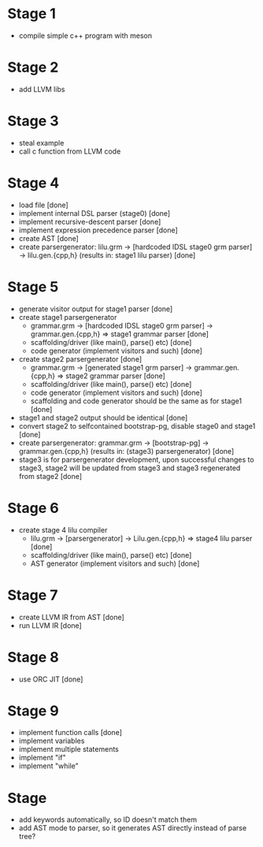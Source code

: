 # Stage 1

- compile simple c++ program with meson

# Stage 2

- add LLVM libs

# Stage 3

- steal example
- call c function from LLVM code

# Stage 4

- load file [done]
- implement internal DSL parser (stage0) [done]
- implement recursive-descent parser [done]
- implement expression precedence parser [done]
- create AST [done]
- create parsergenerator: lilu.grm -> [hardcoded IDSL stage0 grm parser] -> lilu.gen.{cpp,h} (results in: stage1 lilu parser) [done]

# Stage 5

- generate visitor output for stage1 parser [done]
- create stage1 parsergenerator
    - grammar.grm -> [hardcoded IDSL stage0 grm parser] -> grammar.gen.{cpp,h} => stage1 grammar parser [done]
    - scaffolding/driver (like main(), parse() etc) [done]
    - code generator (implement visitors and such) [done]
- create stage2 parsergenerator [done]
    - grammar.grm -> [generated stage1 grm parser] -> grammar.gen.{cpp,h} => stage2 grammar parser [done]
    - scaffolding/driver (like main(), parse() etc) [done]
    - code generator (implement visitors and such) [done]
    - scaffolding and code generator should be the same as for stage1 [done]
- stage1 and stage2 output should be identical [done]
- convert stage2 to selfcontained bootstrap-pg, disable stage0 and stage1 [done]
- create parsergenerator: grammar.grm -> [bootstrap-pg] -> grammar.gen.{cpp,h} (results in: (stage3) parsergenerator) [done]
- stage3 is for parsergenerator development, upon successful changes to stage3, stage2 will be updated from stage3 and stage3 regenerated from stage2 [done]

# Stage 6

- create stage 4 lilu compiler
    - lilu.grm -> [parsergenerator] -> Lilu.gen.{cpp,h} => stage4 lilu parser [done]
    - scaffolding/driver (like main(), parse() etc) [done]
    - AST generator (implement visitors and such) [done]

# Stage 7

- create LLVM IR from AST [done]
- run LLVM IR [done]

# Stage 8

- use ORC JIT [done]

# Stage 9

- implement function calls [done]
- implement variables
- implement multiple statements
- implement "if"
- implement "while"

# Stage

- add keywords automatically, so ID doesn't match them
- add AST mode to parser, so it generates AST directly instead of parse tree?
